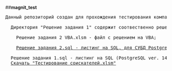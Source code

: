 ##**magnit_test**<br />
<pre>
Данный репозиторий создан для прохождения тестирования компании Магнит соискателей на должность 'Разработчик на Pythone'.<br />
  Директория "Решение задания 1" содержит соотвественно решения по заданию 1: <br />
    Решение задания 2 VBA.xlsm - файл с решением на VBA;<br />
    <a href='https://github.com/super-gagarin/magnit_test/blob/main/Решение%20задания%202.sql'>Решение задания 2.sql - листинг на SQL, для СУБД PostgreSQL ver. 14.2</a><br />
  Решение задания 1.sql - листинг на SQL (PostgreSQL ver. 14.2) по заданию 1;
  <a href='https://github.com/super-gagarin/magnit_test/raw/main/Тестирование%20соискателей.xlsm' >Скачать "Тестирование соискателей.xlsm"</a>
</pre>
